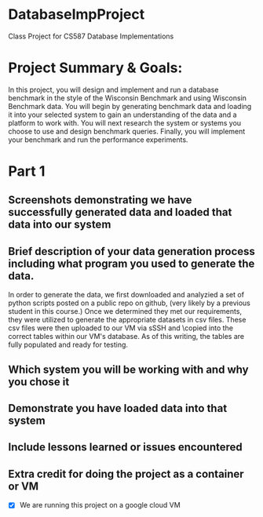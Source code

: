 # DatabaseImpProject
Class Project for CS587 Database Implementations

# Project Summary & Goals:
In this project, you will design and implement and run a database benchmark in the style of the Wisconsin Benchmark and using Wisconsin Benchmark data. You will begin by generating benchmark data and loading it into your selected system to gain an understanding of the data and a platform to work with. You will next research the system or systems you choose to use and design benchmark queries. Finally, you will implement your benchmark and run the performance experiments.

# Part 1
## Screenshots demonstrating we have successfully generated data and loaded that data into our system


## Brief description of your data generation process including what program you used to generate the data.
In order to generate the data, we first downloaded and analyzied a set of python scripts posted on a public repo on github, (very likely by a previous student in this course.) Once we determined they met our requirements, they were utilized to generate the appropriate datasets in csv files. These csv files were then uploaded to our VM via sSSH and \copied into the correct tables within our VM's database. As of this writing, the tables are fully populated and ready for testing.

## Which system you will be working with and why you chose it

## Demonstrate you have loaded data into that system

## Include lessons learned or issues encountered

## Extra credit for doing the project as a container or VM
- [x] We are running this project on a google cloud VM
